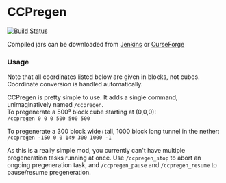 # CCPregen

[![Build Status](https://jenkins.daporkchop.net/job/Minecraft/job/CCPregen/job/master/badge/icon)](https://jenkins.daporkchop.net/job/Minecraft/job/CCPregen/job/master/)

Compiled jars can be downloaded from [Jenkins](https://jenkins.daporkchop.net/job/Minecraft/job/CCPregen/job/master/) or [CurseForge](https://www.curseforge.com/minecraft/mc-mods/ccpregen)

### Usage

Note that all coordinates listed below are given in blocks, not cubes. Coordinate conversion is handled automatically.

CCPregen is pretty simple to use. It adds a single command, unimaginatively named `/ccpregen`.  
To pregenerate a 500³ block cube starting at (0,0,0):  
`/ccpregen 0 0 0 500 500 500`

To pregenerate a 300 block wide+tall, 1000 block long tunnel in the nether:  
`/ccpregen -150 0 0 149 300 1000 -1`

As this is a really simple mod, you currently can't have multiple pregeneration tasks running at once. Use `/ccpregen_stop` to abort an ongoing pregeneration task, and `/ccpregen_pause` and `/ccpregen_resume` to pause/resume pregeneration.
